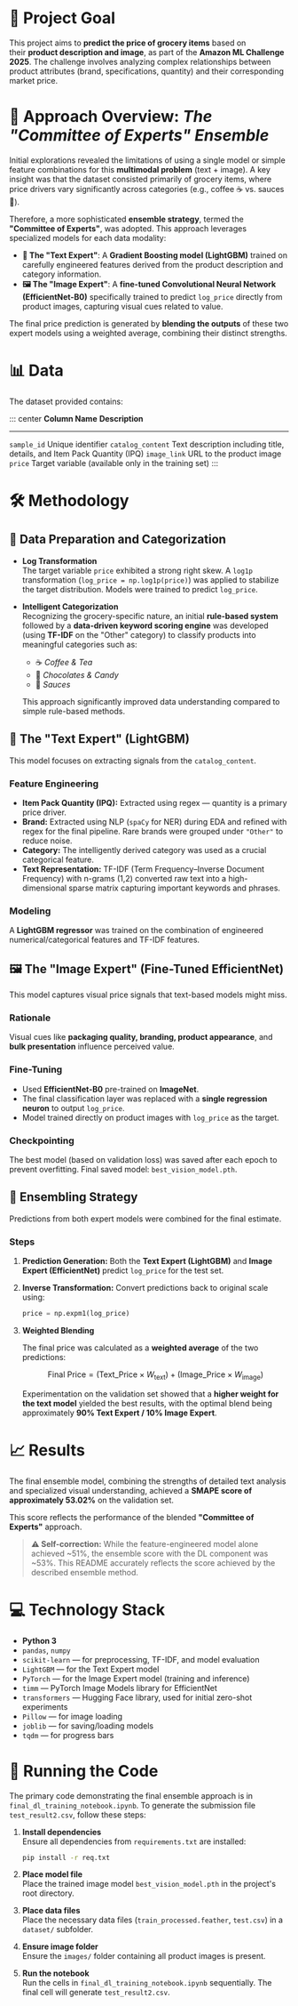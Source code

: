 # 🛒 Project Goal

This project aims to **predict the price of grocery items** based on  
their **product description and image**, as part of the **Amazon ML Challenge 2025**. The challenge involves analyzing complex relationships between product attributes (brand, specifications, quantity) and their corresponding market price.

# 🧠 Approach Overview: *The "Committee of Experts" Ensemble*

Initial explorations revealed the limitations of using a single model or simple feature combinations for this **multimodal problem** (text + image). A key insight was that the dataset consisted primarily of grocery items, where price drivers vary significantly across categories (e.g., coffee ☕ vs. sauces 🥫).

Therefore, a more sophisticated **ensemble strategy**, termed the **"Committee of Experts"**, was adopted. This approach leverages specialized models for each data modality:

- **📄 The "Text Expert"**: A **Gradient Boosting model (LightGBM)** trained on carefully engineered features derived from the product description and category information.
- **🖼️ The "Image Expert"**: A **fine-tuned Convolutional Neural Network (EfficientNet-B0)** specifically trained to predict `log_price` directly from product images, capturing visual cues related to value.

The final price prediction is generated by **blending the outputs** of these two expert models using a weighted average, combining their distinct strengths.

# 📊 Data

The dataset provided contains:

::: center
  **Column Name**     **Description**
  ------------------- -------------------------------------------------------------------------
  `sample_id`         Unique identifier
  `catalog_content`   Text description including title, details, and Item Pack Quantity (IPQ)
  `image_link`        URL to the product image
  `price`             Target variable (available only in the training set)
:::

# 🛠️ Methodology

## 🔹 Data Preparation and Categorization

- **Log Transformation**  
  The target variable `price` exhibited a strong right skew. A `log1p` transformation (`log_price = np.log1p(price)`) was applied to stabilize the target distribution. Models were trained to predict `log_price`.

- **Intelligent Categorization**  
  Recognizing the grocery-specific nature, an initial **rule-based system** followed by a **data-driven keyword scoring engine** was developed (using **TF-IDF** on the "Other" category) to classify products into meaningful categories such as:

  - ☕ *Coffee & Tea*
  - 🍫 *Chocolates & Candy*
  - 🥫 *Sauces*

  This approach significantly improved data understanding compared to simple rule-based methods.

## 📝 The "Text Expert" (LightGBM)

This model focuses on extracting signals from the `catalog_content`.

### Feature Engineering

- **Item Pack Quantity (IPQ):** Extracted using regex — quantity is a primary price driver.
- **Brand:** Extracted using NLP (`spaCy` for NER) during EDA and refined with regex for the final pipeline. Rare brands were grouped under `"Other"` to reduce noise.
- **Category:** The intelligently derived category was used as a crucial categorical feature.
- **Text Representation:** TF-IDF (Term Frequency–Inverse Document Frequency) with n-grams (1,2) converted raw text into a high-dimensional sparse matrix capturing important keywords and phrases.

### Modeling

A **LightGBM regressor** was trained on the combination of engineered numerical/categorical features and TF-IDF features.

## 🖼️ The "Image Expert" (Fine-Tuned EfficientNet)

This model captures visual price signals that text-based models might miss.

### Rationale

Visual cues like **packaging quality, branding, product appearance**, and **bulk presentation** influence perceived value.

### Fine-Tuning

- Used **EfficientNet-B0** pre-trained on **ImageNet**.
- The final classification layer was replaced with a **single regression neuron** to output `log_price`.
- Model trained directly on product images with `log_price` as the target.

### Checkpointing

The best model (based on validation loss) was saved after each epoch to prevent overfitting. Final saved model: `best_vision_model.pth`.

## 🤝 Ensembling Strategy

Predictions from both expert models were combined for the final estimate.

### Steps

1. **Prediction Generation:** Both the **Text Expert (LightGBM)** and **Image Expert (EfficientNet)** predict `log_price` for the test set.
2. **Inverse Transformation:** Convert predictions back to original scale using:

    ```python
    price = np.expm1(log_price)
    ```

3. **Weighted Blending**  

   The final price was calculated as a **weighted average** of the two predictions:

   $$
   \text{Final Price} = (\text{Text\_Price} \times W_{\text{text}}) + (\text{Image\_Price} \times W_{\text{image}})
   $$

   Experimentation on the validation set showed that a **higher weight for the text model** yielded the best results, with the optimal blend being approximately **90% Text Expert / 10% Image Expert**.

# 📈 Results

The final ensemble model, combining the strengths of detailed text analysis and specialized visual understanding, achieved a **SMAPE score of approximately 53.02%** on the validation set.

This score reflects the performance of the blended **"Committee of Experts"** approach.

> **⚠️ Self-correction:** While the feature-engineered model alone achieved ~51%, the ensemble score with the DL component was ~53%. This README accurately reflects the score achieved by the described ensemble method.

# 💻 Technology Stack

- **Python 3**
- `pandas`, `numpy`
- `scikit-learn` — for preprocessing, TF-IDF, and model evaluation
- `LightGBM` — for the Text Expert model
- `PyTorch` — for the Image Expert model (training and inference)
- `timm` — PyTorch Image Models library for EfficientNet
- `transformers` — Hugging Face library, used for initial zero-shot experiments
- `Pillow` — for image loading
- `joblib` — for saving/loading models
- `tqdm` — for progress bars

# 🏃 Running the Code

The primary code demonstrating the final ensemble approach is in `final_dl_training_notebook.ipynb`. To generate the submission file `test_result2.csv`, follow these steps:

1. **Install dependencies**  
   Ensure all dependencies from `requirements.txt` are installed:

    ```bash
    pip install -r req.txt
    ```

2. **Place model file**  
   Place the trained image model `best_vision_model.pth` in the project's root directory.

3. **Place data files**  
   Place the necessary data files (`train_processed.feather`, `test.csv`) in a `dataset/` subfolder.

4. **Ensure image folder**  
   Ensure the `images/` folder containing all product images is present.

5. **Run the notebook**  
   Run the cells in `final_dl_training_notebook.ipynb` sequentially. The final cell will generate `test_result2.csv`.

